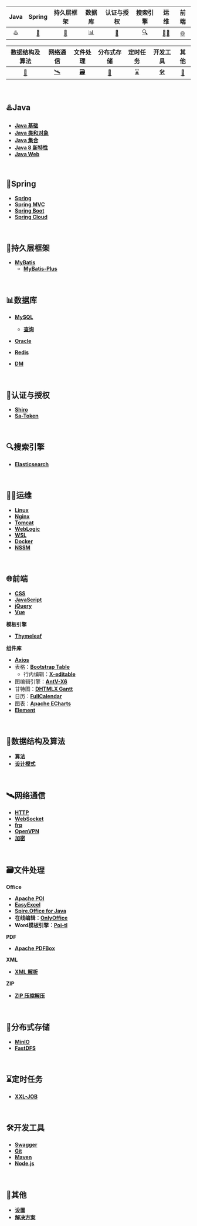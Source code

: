 | Java | Spring | 持久层框架 | 数据库 | 认证与授权 | 搜索引擎 | 运维 | 前端 |
| :--: | :----: | :--------: | :----: | :------: | :------: | :------: | :------: |
| [♨️](#♨️java) | [🍃](#🍃Spring) | [💾](#💾持久层框架) | [📊](#📊数据库) | [🔐](#🔐权限管理) | [🔍](#🔍搜索引擎) | [🧑‍🔧](#🧑‍🔧运维) | [🌐](#🌐前端) |

| 数据结构及算法 | 网络通信  | 文件处理                    | 分布式存储 | 定时任务                            | 开发工具        | 其他                    |
| :-------------------------: | :------: | :---------------------------------: | :-------------: | :---------------------: | :---------------------: | :---------------------: |
| [🧮](#🧮数据结构及算法) | [🛰️](#🛰️协议) | [🗃️](#🗃️文件处理) |    [📇](#📇对象存储)      | [⌛](#⌛定时任务) | [🛠️](#🛠️开发工具) | [👻](#👻其他) |

<br/>

## ♨️Java

- [**Java 基础**](https://github.com/0richalcos/Note/blob/main/Markdown/JavaBasics.md)
- [**Java 类和对象**](https://github.com/0richalcos/Note/blob/main/Markdown/JavaObject.md)
- [**Java 集合**](https://github.com/0richalcos/Note/blob/main/Markdown/JavaCollection.md)
- [**Java 8 新特性**](https://github.com/0richalcos/Note/blob/main/Markdown/Java8.md)
- [**Java Web**](https://github.com/0richalcos/Note/blob/main/Markdown/JavaWeb.md)

<br/>

## 🍃Spring

- [**Spring**](https://github.com/0richalcos/Note/blob/main/Markdown/Spring.md)
- [**Spring MVC**](https://github.com/0richalcos/Note/blob/main/Markdown/SpringMVC.md)
- [**Spring Boot**](https://github.com/0richalcos/Note/blob/main/Markdown/SpringBoot.md)
- [**Spring Cloud**](https://github.com/0richalcos/Note/blob/main/Markdown/SpringCloud.md)

<br/>

## 💾持久层框架

- [**MyBatis**](https://github.com/0richalcos/Note/blob/main/Markdown/MyBatis.md)
  - [**MyBatis-Plus**](https://github.com/0richalcos/Note/blob/main/Markdown/MyBatis-Plus.md)

<br/>

## 📊数据库

- [**MySQL**](https://github.com/0richalcos/Note/blob/main/Markdown/MySQL.md)
	- [**查询**](https://github.com/0richalcos/Note/blob/main/Markdown/MySQLQuery.md)

- [**Oracle**](https://github.com/0richalcos/Note/blob/main/Markdown/Oracle.md)
- [**Redis**](https://github.com/0richalcos/Note/blob/main/Markdown/Redis.md)
- [**DM**](https://github.com/0richalcos/Note/blob/main/Markdown/DM.md)

<br/>

## 🔐认证与授权

- [**Shiro**](https://github.com/0richalcos/Note/blob/main/Markdown/Shiro.md)
- [**Sa-Token**](https://github.com/0richalcos/Note/blob/main/Markdown/Sa-Token.md)

<br/>

## 🔍搜索引擎

- [**Elasticsearch**](https://github.com/0richalcos/Note/blob/main/Markdown/Elasticsearch.md)

<br/>

## 🧑‍🔧运维

- [**Linux**](https://github.com/0richalcos/Note/blob/main/Markdown/Linux.md)
- [**Nginx**](https://github.com/0richalcos/Note/blob/main/Markdown/Nginx.md)
- [**Tomcat**](https://github.com/0richalcos/Note/blob/main/Markdown/Tomcat.md)
- [**WebLogic**](https://github.com/0richalcos/Note/blob/main/Markdown/WebLogic.md)
- [**WSL**](https://github.com/0richalcos/Note/blob/main/Markdown/WSL.md)
- [**Docker**](https://github.com/0richalcos/Note/blob/main/Markdown/Docker.md)
- [**NSSM**](https://github.com/0richalcos/Note/blob/main/Markdown/NSSM.md)

<br/>

## 🌐前端

- [**CSS**](https://github.com/0richalcos/Note/blob/main/Markdown/CSS.md)
- [**JavaScript**](https://github.com/0richalcos/Note/blob/main/Markdown/JavaScript.md)
- [**jQuery**](https://github.com/0richalcos/Note/blob/main/Markdown/jQuery.md)
- [**Vue**](https://github.com/0richalcos/Note/blob/main/Markdown/Vue.md)



**模板引擎**

- [**Thymeleaf**](https://github.com/0richalcos/Note/blob/main/Markdown/Thymeleaf.md)



**组件库**

- [**Axios**](https://github.com/0richalcos/Note/blob/main/Markdown/Axios.md)
- 表格：[**Bootstrap Table**](https://github.com/0richalcos/Note/blob/main/Markdown/BootstrapTable.md)
  - 行内编辑：[**X-editable**](https://github.com/0richalcos/Note/blob/main/Markdown/X-editable.md)
- 图编辑引擎：[**AntV-X6**](https://github.com/0richalcos/Note/blob/main/Markdown/AntV-X6.md)
- 甘特图：[**DHTMLX Gantt**](https://github.com/0richalcos/Note/blob/main/Markdown/DHTMLXGantt.md)
- 日历：[**FullCalendar**](https://github.com/0richalcos/Note/blob/main/Markdown/FullCalendar.md)
- 图表：[**Apache ECharts**](https://github.com/0richalcos/Note/blob/main/Markdown/ApacheECharts.md)
- [**Element**](https://github.com/0richalcos/Note/blob/main/Markdown/Element.md)

<br/>

## 🧮数据结构及算法

- [**算法**](https://github.com/0richalcos/Note/blob/main/Markdown/Algorithm.md)
- [**设计模式**](https://github.com/0richalcos/Note/blob/main/Markdown/DesignPattern.md)

<br/>

## 🛰️网络通信

- [**HTTP**](https://github.com/0richalcos/Note/blob/main/Markdown/HTTP.md)
- [**WebSocket**](https://github.com/0richalcos/Note/blob/main/Markdown/WebSocket.md)
- [**frp**](https://github.com/0richalcos/Note/blob/main/Markdown/frp.md)
- [**OpenVPN**](https://github.com/0richalcos/Note/blob/main/Markdown/OpenVPN.md)
- [**加密**](https://github.com/0richalcos/Note/blob/main/Markdown/Encryption.md)

<br/>

## 🗃️文件处理

**Office**

- [**Apache POI**](https://github.com/0richalcos/Note/blob/main/Markdown/ApachePOI.md)
- [**EasyExcel**](https://github.com/0richalcos/Note/blob/main/Markdown/EasyExcel.md)
- [**Spire.Office for Java**](https://github.com/0richalcos/Note/blob/main/Markdown/Spire.OfficeForJava.md)
- **在线编辑：**[**OnlyOffice**](https://github.com/0richalcos/Note/blob/main/Markdown/OnlyOffice.md)
- **Word模板引擎：**[**Poi-tl**](https://github.com/0richalcos/Note/blob/main/Markdown/Poi-tl.md)



**PDF**

- [**Apache PDFBox**](https://github.com/0richalcos/Note/blob/main/Markdown/ApachePDFBox.md)



**XML**

- [**XML 解析**](https://github.com/0richalcos/Note/blob/main/Markdown/XMLParse.md)



**ZIP**

- [**ZIP 压缩解压**](https://github.com/0richalcos/Note/blob/main/Markdown/Zip4j.md)

<br/>

## 📇分布式存储

- [**MinIO**](https://github.com/0richalcos/Note/blob/main/Markdown/MinIO.md)
- [**FastDFS**](https://github.com/0richalcos/Note/blob/main/Markdown/FastDFS.md)

<br/>

## ⌛定时任务

- [**XXL-JOB**](https://github.com/0richalcos/Note/blob/main/Markdown/XXL-JOB.md)

<br/>

## 🛠️开发工具

- [**Swagger**](https://github.com/0richalcos/Note/blob/main/Markdown/Swagger.md)
- [**Git**](https://github.com/0richalcos/Note/blob/main/Markdown/Git.md)
- [**Maven**](https://github.com/0richalcos/Note/blob/main/Markdown/Maven.md)
- [**Node.js**](https://github.com/0richalcos/Note/blob/main/Markdown/Node.js.md)

<br/>

## 👻其他

- [**设置**](https://github.com/0richalcos/Note/blob/main/Markdown/Settings.md)
- [**解决方案**](https://github.com/0richalcos/Note/blob/main/Markdown/Solutions.md)

